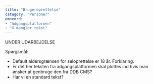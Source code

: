 ```yaml
---
title: "Brugeroprettelse"
category: "Personer"
emneord: 
- "Adgangsplatformen"
- "X mangler tekst"
---
```


UNDER UDARBEJDELSE

Spørgsmål:
- Default aldersgrænsen for seloprettelse er 18 år. Forklaring.
- Er det her teksten fra adgangsplatformen skal plottes ind hvis man ønsker at genbruge den fra DDB CMS?
- Har vi en standard tekst?


